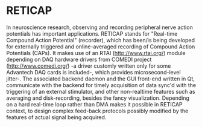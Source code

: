 # RETICAP
In neuroscience research, observing and recording peripheral nerve action potentials has important applications. RETICAP stands for "Real-time Compound Action Potential" (recorder), which has been/is being developed for externally triggered and online-averaged recording of Compound Action Potentials (CAPs). It makes use of an RTAI (http://www.rtai.org/) module depending on DAQ hardware drivers from COMEDI project (http://www.comedi.org/) -a driver customly written only for some Advantech DAQ cards is included-, which provides microsecond-level jitter-. The associated backend daemon and the GUI front-end written in Qt, communicate with the backend for timely acquisition of data sync'd with the triggering of an external stimulator, and other non-realtime features such as averaging and disk-recording, besides the fancy visualization. Depending on a hard real-time loop rather than DMA makes it possible in RETICAP context, to design complex feed-back protocols possibly modified by the features of actual signal being acquired.
